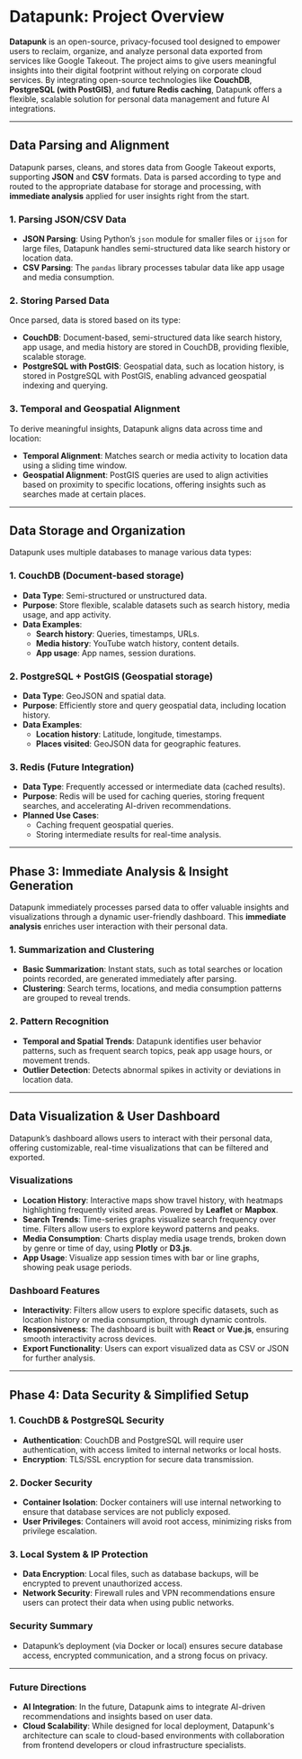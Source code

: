 # **Datapunk: Project Overview**

**Datapunk** is an open-source, privacy-focused tool designed to empower users to reclaim, organize, and analyze personal data exported from services like Google Takeout. The project aims to give users meaningful insights into their digital footprint without relying on corporate cloud services. By integrating open-source technologies like **CouchDB**, **PostgreSQL (with PostGIS)**, and **future Redis caching**, Datapunk offers a flexible, scalable solution for personal data management and future AI integrations.

---

## **Data Parsing and Alignment**

Datapunk parses, cleans, and stores data from Google Takeout exports, supporting **JSON** and **CSV** formats. Data is parsed according to type and routed to the appropriate database for storage and processing, with **immediate analysis** applied for user insights right from the start.

### **1. Parsing JSON/CSV Data**

- **JSON Parsing**: Using Python’s `json` module for smaller files or `ijson` for large files, Datapunk handles semi-structured data like search history or location data.
- **CSV Parsing**: The `pandas` library processes tabular data like app usage and media consumption.

### **2. Storing Parsed Data**

Once parsed, data is stored based on its type:

- **CouchDB**: Document-based, semi-structured data like search history, app usage, and media history are stored in CouchDB, providing flexible, scalable storage.
- **PostgreSQL with PostGIS**: Geospatial data, such as location history, is stored in PostgreSQL with PostGIS, enabling advanced geospatial indexing and querying.

### **3. Temporal and Geospatial Alignment**

To derive meaningful insights, Datapunk aligns data across time and location:

- **Temporal Alignment**: Matches search or media activity to location data using a sliding time window.
- **Geospatial Alignment**: PostGIS queries are used to align activities based on proximity to specific locations, offering insights such as searches made at certain places.

---

## **Data Storage and Organization**

Datapunk uses multiple databases to manage various data types:

### **1. CouchDB (Document-based storage)**

- **Data Type**: Semi-structured or unstructured data.
- **Purpose**: Store flexible, scalable datasets such as search history, media usage, and app activity.
- **Data Examples**:
  - **Search history**: Queries, timestamps, URLs.
  - **Media history**: YouTube watch history, content details.
  - **App usage**: App names, session durations.

### **2. PostgreSQL + PostGIS (Geospatial storage)**

- **Data Type**: GeoJSON and spatial data.
- **Purpose**: Efficiently store and query geospatial data, including location history.
- **Data Examples**:
  - **Location history**: Latitude, longitude, timestamps.
  - **Places visited**: GeoJSON data for geographic features.

### **3. Redis (Future Integration)**

- **Data Type**: Frequently accessed or intermediate data (cached results).
- **Purpose**: Redis will be used for caching queries, storing frequent searches, and accelerating AI-driven recommendations.
- **Planned Use Cases**:
  - Caching frequent geospatial queries.
  - Storing intermediate results for real-time analysis.

---

## **Phase 3: Immediate Analysis & Insight Generation**

Datapunk immediately processes parsed data to offer valuable insights and visualizations through a dynamic user-friendly dashboard. This **immediate analysis** enriches user interaction with their personal data.

### **1. Summarization and Clustering**

- **Basic Summarization**: Instant stats, such as total searches or location points recorded, are generated immediately after parsing.
- **Clustering**: Search terms, locations, and media consumption patterns are grouped to reveal trends.

### **2. Pattern Recognition**

- **Temporal and Spatial Trends**: Datapunk identifies user behavior patterns, such as frequent search topics, peak app usage hours, or movement trends.
- **Outlier Detection**: Detects abnormal spikes in activity or deviations in location data.

---

## **Data Visualization & User Dashboard**

Datapunk’s dashboard allows users to interact with their personal data, offering customizable, real-time visualizations that can be filtered and exported.

### **Visualizations**

- **Location History**: Interactive maps show travel history, with heatmaps highlighting frequently visited areas. Powered by **Leaflet** or **Mapbox**.
- **Search Trends**: Time-series graphs visualize search frequency over time. Filters allow users to explore keyword patterns and peaks.
- **Media Consumption**: Charts display media usage trends, broken down by genre or time of day, using **Plotly** or **D3.js**.
- **App Usage**: Visualize app session times with bar or line graphs, showing peak usage periods.

### **Dashboard Features**

- **Interactivity**: Filters allow users to explore specific datasets, such as location history or media consumption, through dynamic controls.
- **Responsiveness**: The dashboard is built with **React** or **Vue.js**, ensuring smooth interactivity across devices.
- **Export Functionality**: Users can export visualized data as CSV or JSON for further analysis.

---

## **Phase 4: Data Security & Simplified Setup**

### **1. CouchDB & PostgreSQL Security**

- **Authentication**: CouchDB and PostgreSQL will require user authentication, with access limited to internal networks or local hosts.
- **Encryption**: TLS/SSL encryption for secure data transmission.

### **2. Docker Security**

- **Container Isolation**: Docker containers will use internal networking to ensure that database services are not publicly exposed.
- **User Privileges**: Containers will avoid root access, minimizing risks from privilege escalation.

### **3. Local System & IP Protection**

- **Data Encryption**: Local files, such as database backups, will be encrypted to prevent unauthorized access.
- **Network Security**: Firewall rules and VPN recommendations ensure users can protect their data when using public networks.

### **Security Summary**

- Datapunk’s deployment (via Docker or local) ensures secure database access, encrypted communication, and a strong focus on privacy.

---

### **Future Directions**

- **AI Integration**: In the future, Datapunk aims to integrate AI-driven recommendations and insights based on user data.
- **Cloud Scalability**: While designed for local deployment, Datapunk's architecture can scale to cloud-based environments with collaboration from frontend developers or cloud infrastructure specialists.